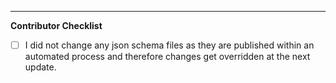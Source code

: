 
---
**Contributor Checklist**

- [ ] I did not change any json schema files as they are published within an automated process and therefore changes get overridden at the next update.
